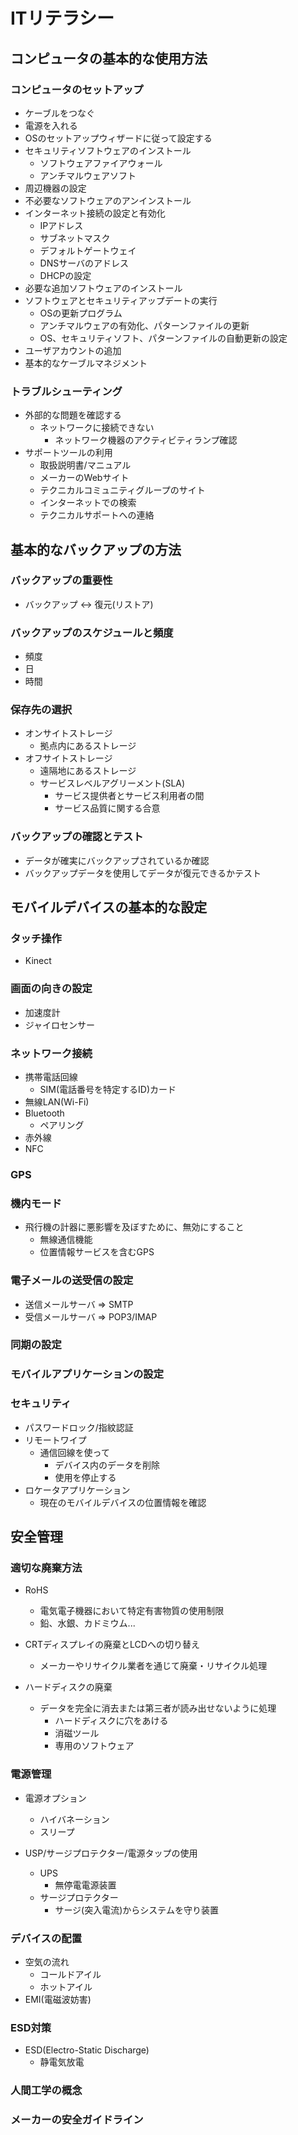 # ITリテラシー

## コンピュータの基本的な使用方法

### コンピュータのセットアップ

- ケーブルをつなぐ
- 電源を入れる
- OSのセットアップウィザードに従って設定する
- セキュリティソフトウェアのインストール
    - ソフトウェアファイアウォール
    - アンチマルウェアソフト
- 周辺機器の設定
- 不必要なソフトウェアのアンインストール
- インターネット接続の設定と有効化
    - IPアドレス
    - サブネットマスク
    - デフォルトゲートウェイ
    - DNSサーバのアドレス
    - DHCPの設定
- 必要な追加ソフトウェアのインストール
- ソフトウェアとセキュリティアップデートの実行
    - OSの更新プログラム
    - アンチマルウェアの有効化、パターンファイルの更新
    - OS、セキュリティソフト、パターンファイルの自動更新の設定
- ユーザアカウントの追加
- 基本的なケーブルマネジメント

### トラブルシューティング

- 外部的な問題を確認する
    - ネットワークに接続できない
        - ネットワーク機器のアクティビティランプ確認
- サポートツールの利用
    - 取扱説明書/マニュアル
    - メーカーのWebサイト
    - テクニカルコミュニティグループのサイト
    - インターネットでの検索
    - テクニカルサポートへの連絡

## 基本的なバックアップの方法

### バックアップの重要性

- バックアップ <-> 復元(リストア)

### バックアップのスケジュールと頻度

- 頻度
- 日
- 時間

### 保存先の選択

- オンサイトストレージ
    - 拠点内にあるストレージ
- オフサイトストレージ
    - 遠隔地にあるストレージ
    - サービスレベルアグリーメント(SLA)
        - サービス提供者とサービス利用者の間
        - サービス品質に関する合意

### バックアップの確認とテスト

- データが確実にバックアップされているか確認
- バックアップデータを使用してデータが復元できるかテスト

## モバイルデバイスの基本的な設定

### タッチ操作
    
- Kinect

### 画面の向きの設定

- 加速度計
- ジャイロセンサー

### ネットワーク接続

- 携帯電話回線
    - SIM(電話番号を特定するID)カード
- 無線LAN(Wi-Fi)
- Bluetooth
    - ペアリング
- 赤外線
- NFC

### GPS

### 機内モード

- 飛行機の計器に悪影響を及ぼすために、無効にすること
    - 無線通信機能
    - 位置情報サービスを含むGPS

### 電子メールの送受信の設定

- 送信メールサーバ => SMTP
- 受信メールサーバ => POP3/IMAP

### 同期の設定

### モバイルアプリケーションの設定

### セキュリティ

- パスワードロック/指紋認証
- リモートワイプ
    - 通信回線を使って
        - デバイス内のデータを削除
        - 使用を停止する
- ロケータアプリケーション
    - 現在のモバイルデバイスの位置情報を確認

## 安全管理

### 適切な廃棄方法

- RoHS
    - 電気電子機器において特定有害物質の使用制限
    - 鉛、水銀、カドミウム...

- CRTディスプレイの廃棄とLCDへの切り替え
    - メーカーやリサイクル業者を通じて廃棄・リサイクル処理

- ハードディスクの廃棄
    - データを完全に消去または第三者が読み出せないように処理
        - ハードディスクに穴をあける
        - 消磁ツール
        - 専用のソフトウェア

### 電源管理

- 電源オプション
    - ハイバネーション
    - スリープ

- USP/サージプロテクター/電源タップの使用

    - UPS
        - 無停電電源装置
    - サージプロテクター
        - サージ(突入電流)からシステムを守り装置

### デバイスの配置

- 空気の流れ
    - コールドアイル
    - ホットアイル
- EMI(電磁波妨害)

### ESD対策

- ESD(Electro-Static Discharge)
    - 静電気放電

### 人間工学の概念

### メーカーの安全ガイドライン